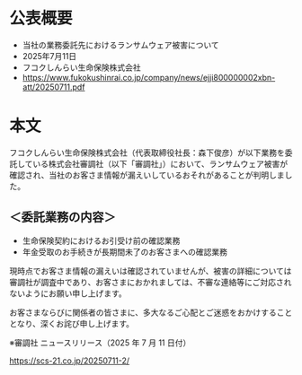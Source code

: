 # 公表概要
- 当社の業務委託先におけるランサムウェア被害について
- 2025年7月11日
- フコクしんらい生命保険株式会社
- https://www.fukokushinrai.co.jp/company/news/ejji800000002xbn-att/20250711.pdf

# 本文
フコクしんらい生命保険株式会社（代表取締役社長：森下俊彦）が以下業務を委託している株式会社審調社（以下「審調社」）において、ランサムウェア被害が確認され、当社のお客さま情報が漏えいしているおそれがあることが判明しました。

## ＜委託業務の内容＞
- 生命保険契約におけるお引受け前の確認業務
- 年金受取のお手続きが長期間未了のお客さまへの確認業務

現時点でお客さま情報の漏えいは確認されていませんが、被害の詳細については審調社が調査中であり、お客さまにおかれましては、不審な連絡等にご対応されないようにお願い申し上げます。

お客さまならびに関係者の皆さまに、多大なるご心配とご迷惑をおかけすることとなり、深くお詫び申し上げます。

※審調社 ニュースリリース（2025 年 7 月 11 日付）

https://scs-21.co.jp/20250711-2/
